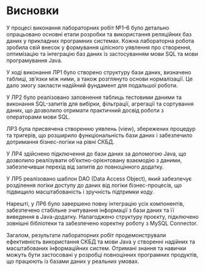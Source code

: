 # Висновки

У процесі виконання лабораторних робіт №1–6 було детально опрацьовано основні етапи розробки та використання реляційних баз даних у прикладних програмних системах. Кожна лабораторна робота зробила свій внесок у формування цілісного уявлення про створення, оптимізацію та інтеграцію баз даних із застосуванням мови SQL та мови програмування Java.

У ході виконання ЛР1 було створено структуру бази даних, визначено таблиці, зв’язки між ними, а також розглянуто основи нормалізації. Це дало змогу закласти надійний фундамент для подальшої роботи.

У ЛР2 було реалізовано заповнення таблиць тестовими даними та виконання SQL-запитів для вибірки, фільтрації, агрегації та сортування даних, що дозволило отримати практичний досвід роботи з операторами мови SQL.

ЛР3 була присвячена створенню уявлень (view), збережених процедур та тригерів, що розширило функціональність бази даних і забезпечило дотримання бізнес-логіки на рівні СКБД.

У ЛР4 здійснено підключення до бази даних за допомогою Java, що дозволило реалізувати об’єктно-орієнтовану взаємодію з даними, забезпечивши перехід від запитів до повноцінного додатку.

У ЛР5 реалізовано шаблон DAO (Data Access Object), який забезпечує розділення логіки доступу до даних від логіки бізнес-процесів, що підвищило масштабованість і зручність підтримки коду.

Нарешті, у ЛР6 було завершено повну інтеграцію усіх компонентів, забезпечено стабільне зчитування інформації з бази даних та її виведення в Java-додатку. Налагоджено структуру проєкту, підключено зовнішні бібліотеки та забезпечено коректну роботу з MySQL Connector.

Загалом, результати лабораторних робіт продемонстрували ефективність використання СКБД та мови Java у створенні надійних та масштабованих інформаційних систем. Отримані знання та навички можуть бути застосовані у розробці повноцінних програмних продуктів, що працюють із базами даних у реальних умовах.

